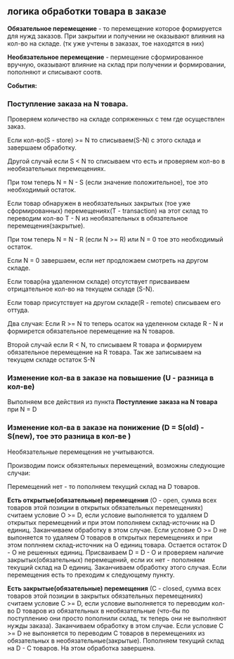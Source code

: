 ## логика обработки товара в заказе

**Обязательное перемещение** - то перемещение которое формируется для нужд заказов. При закрытии и получении не оказывают влияния на кол-во на складе. (тк уже учтены в заказах, тое находятся в них)

**Необязательное перемещение** - пермещение сформированное вручную, оказывают влияние на склад при получении и формировании, пополняют и списывают соотв.



**События:**

### Поступление заказа на N товара.

Проверяем количество на складе сопряженных с тем где осуществлен заказ.

Если кол-во(S - store) >= N то списываем(S-N) с этого склада и завершаем обработку.

Другой случай если S < N то списываем что есть и проверяем кол-во в необязательных перемещениях. 

При том теперь N = N - S (если значение положительное), тое это необходимый остаток.

Если товар обнаружен в необязательных закрытых (тое уже сформированных) перемещениях(T - transaction) на этот склад то переводим кол-во T - N из необязательных в обязательное перемещения(закрытые).

При том теперь N = N - R (если N >= R) или N = 0 тое это необходимый остаток.

Если N = 0 завершаем, если нет продложаем смотреть на другом складе.

Если товар(на удаленном складе) отсутствует присваиваем отрицательное кол-во на текущем складе (S-N).

Если товар присутствует на другом складе(R - remote) списываем его оттуда. 

Два случая: Если R >= N то теперь осаток на уделенном складе R - N и формирется обязательное перемещение на N товаров.

Второй случай если R < N, то списываем R товара и формируем обязательное перемещение на R товара. Так же записываем на текущем складе остаток 
S-N

### Изменение кол-ва в заказе на повышение (U - разница в кол-ве)

Выполняем все действия из пункта **Поступление заказа на N товара** при N = D

### Изменение кол-ва в заказе на понижение (D = S(old) - S(new), тое это разница в кол-ве )

Необязательные перемещения не учитываются.

Производим поиск обязятельных перемещений, возможны следующие случаи:

Перемещений нет - то пополняем текущий склад на D товаров.

**Есть открытые(обязательные) перемещения**
(O - open, сумма всех товаров этой позиции в открытых обязательных перемещениях) считаем
условие O >= D, если условие выполняется то удаляем D открытых перемещений и при этом пополняем склад-источник на D единиц. Заканчиваем обработку в этом случае. 
Если условие O >= D не выпоняется то удаляем O товаров в открытых перемещениях и при этом поплняем склад-источник на О единиц товара. Остается остаток D - O не решенных единиц. Присваиваем D = D - O и проверяем наличие закрытых(обязательных) перемещений, если их нет - пополняем текущий склад на D единиц. Заканчиваем обработку этого случая. Если перемещения есть то преходим к следующему пункту.

**Есть закрытые(обязательные) перемещения**
(С - closed, сумма всех товаров этой позиции в закрытых обязательных перемещениях) считаем
условие С >= D, если условие выполняется то  переводим кол-во D товаров из обязательных в необязательные (что-бы по поступлению они просто пополнили склад, тк теперь они не выполняют нужды заказа). Заканчиваем обработку в этом случае. 
Если условие С >= D не выпоняется то переводим C товаров в перемещениях из обязательных в необязательные(закрытые). 
Пополняем текущий склад на D - C товаров. На этом обработка завершена. 

